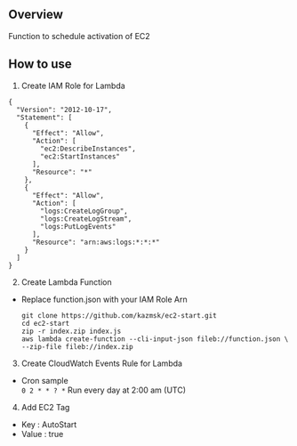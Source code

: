 ## Overview
Function to schedule activation of EC2

## How to use
1. Create IAM Role for Lambda
```
{
  "Version": "2012-10-17",
  "Statement": [
    {
      "Effect": "Allow",
      "Action": [
        "ec2:DescribeInstances",
        "ec2:StartInstances"
      ],
      "Resource": "*"
    },
    {
      "Effect": "Allow",
      "Action": [
        "logs:CreateLogGroup",
        "logs:CreateLogStream",
        "logs:PutLogEvents"
      ],
      "Resource": "arn:aws:logs:*:*:*"
    }
  ]
}
```

2. Create Lambda Function
  - Replace function.json with your IAM Role Arn
    ```
    git clone https://github.com/kazmsk/ec2-start.git
    cd ec2-start
    zip -r index.zip index.js
    aws lambda create-function --cli-input-json fileb://function.json \
    --zip-file fileb://index.zip
    ```

3. Create CloudWatch Events Rule for Lambda
  - Cron sample  
    `0 2 * * ? *` Run every day at 2:00 am (UTC)

4. Add EC2 Tag
  - Key : AutoStart
  - Value : true